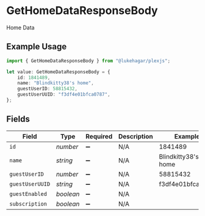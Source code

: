 # GetHomeDataResponseBody

Home Data

## Example Usage

```typescript
import { GetHomeDataResponseBody } from "@lukehagar/plexjs";

let value: GetHomeDataResponseBody = {
    id: 1841489,
    name: "Blindkitty38's home",
    guestUserID: 58815432,
    guestUserUUID: "f3df4e01bfca0787",
};
```

## Fields

| Field               | Type                | Required            | Description         | Example             |
| ------------------- | ------------------- | ------------------- | ------------------- | ------------------- |
| `id`                | *number*            | :heavy_minus_sign:  | N/A                 | 1841489             |
| `name`              | *string*            | :heavy_minus_sign:  | N/A                 | Blindkitty38's home |
| `guestUserID`       | *number*            | :heavy_minus_sign:  | N/A                 | 58815432            |
| `guestUserUUID`     | *string*            | :heavy_minus_sign:  | N/A                 | f3df4e01bfca0787    |
| `guestEnabled`      | *boolean*           | :heavy_minus_sign:  | N/A                 |                     |
| `subscription`      | *boolean*           | :heavy_minus_sign:  | N/A                 |                     |